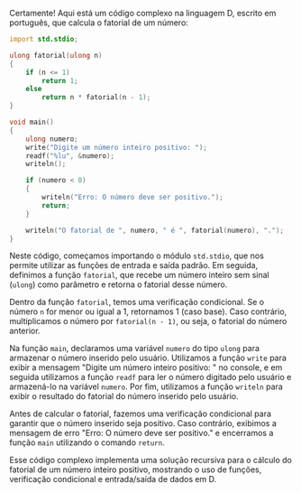 Certamente! Aqui está um código complexo na linguagem D, escrito em português, que calcula o fatorial de um número:

```d
import std.stdio;

ulong fatorial(ulong n)
{
    if (n <= 1)
        return 1;
    else
        return n * fatorial(n - 1);
}

void main()
{
    ulong numero;
    write("Digite um número inteiro positivo: ");
    readf("%lu", &numero);
    writeln();

    if (numero < 0)
    {
        writeln("Erro: O número deve ser positivo.");
        return;
    }

    writeln("O fatorial de ", numero, " é ", fatorial(numero), ".");
}
```

Neste código, começamos importando o módulo `std.stdio`, que nos permite utilizar as funções de entrada e saída padrão. Em seguida, definimos a função `fatorial`, que recebe um número inteiro sem sinal (`ulong`) como parâmetro e retorna o fatorial desse número.

Dentro da função `fatorial`, temos uma verificação condicional. Se o número `n` for menor ou igual a 1, retornamos 1 (caso base). Caso contrário, multiplicamos o número por `fatorial(n - 1)`, ou seja, o fatorial do número anterior.

Na função `main`, declaramos uma variável `numero` do tipo `ulong` para armazenar o número inserido pelo usuário. Utilizamos a função `write` para exibir a mensagem "Digite um número inteiro positivo: " no console, e em seguida utilizamos a função `readf` para ler o número digitado pelo usuário e armazená-lo na variável `numero`. Por fim, utilizamos a função `writeln` para exibir o resultado do fatorial do número inserido pelo usuário.

Antes de calcular o fatorial, fazemos uma verificação condicional para garantir que o número inserido seja positivo. Caso contrário, exibimos a mensagem de erro "Erro: O número deve ser positivo." e encerramos a função `main` utilizando o comando `return`.

Esse código complexo implementa uma solução recursiva para o cálculo do fatorial de um número inteiro positivo, mostrando o uso de funções, verificação condicional e entrada/saída de dados em D.